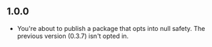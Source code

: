 ## 1.0.0

* You're about to publish a package that opts into null safety.
  The previous version (0.3.7) isn't opted in.